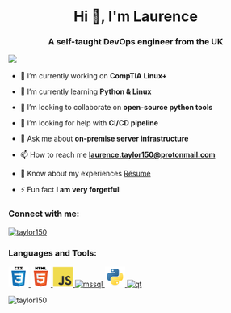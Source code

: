 <h1 align="center">Hi 👋, I'm Laurence</h1>
<h3 align="center">A self-taught DevOps engineer from the UK</h3>

![](https://i.imgur.com/waxVImv.png)

- 🔭 I’m currently working on **CompTIA Linux+**

- 🌱 I’m currently learning **Python & Linux**

- 👯 I’m looking to collaborate on **open-source python tools**

- 🤝 I’m looking for help with **CI/CD pipeline**

- 💬 Ask me about **on-premise server infrastructure**

- 📫 How to reach me **laurence.taylor150@protonmail.com**

- 📄 Know about my experiences [Résumé](https://drive.google.com/file/d/1RvE6Ltgv9a-6doznnEHVA5DThJobd-K5/view)

- ⚡ Fun fact **I am very forgetful**

<h3 align="left">Connect with me:</h3>
<p align="left">
<a href="https://linkedin.com/in/taylor150" target="blank"><img align="center" src="https://raw.githubusercontent.com/rahuldkjain/github-profile-readme-generator/master/src/images/icons/Social/linked-in-alt.svg" alt="taylor150" height="30" width="40" /></a>
</p>

<h3 align="left">Languages and Tools:</h3>
<p align="left"> <a href="https://www.w3schools.com/css/" target="_blank" rel="noreferrer"> <img src="https://raw.githubusercontent.com/devicons/devicon/master/icons/css3/css3-original-wordmark.svg" alt="css3" width="40" height="40"/> </a> <a href="https://www.w3.org/html/" target="_blank" rel="noreferrer"> <img src="https://raw.githubusercontent.com/devicons/devicon/master/icons/html5/html5-original-wordmark.svg" alt="html5" width="40" height="40"/> </a> <a href="https://developer.mozilla.org/en-US/docs/Web/JavaScript" target="_blank" rel="noreferrer"> <img src="https://raw.githubusercontent.com/devicons/devicon/master/icons/javascript/javascript-original.svg" alt="javascript" width="40" height="40"/> </a> <a href="https://www.microsoft.com/en-us/sql-server" target="_blank" rel="noreferrer"> <img src="https://www.svgrepo.com/show/303229/microsoft-sql-server-logo.svg" alt="mssql" width="40" height="40"/> </a> <a href="https://www.python.org" target="_blank" rel="noreferrer"> <img src="https://raw.githubusercontent.com/devicons/devicon/master/icons/python/python-original.svg" alt="python" width="40" height="40"/> </a> <a href="https://www.qt.io/" target="_blank" rel="noreferrer"> <img src="https://upload.wikimedia.org/wikipedia/commons/0/0b/Qt_logo_2016.svg" alt="qt" width="40" height="40"/> </a> </p>

<p><img align="center" src="https://github-readme-stats.vercel.app/api/top-langs?username=taylor150&show_icons=true&locale=en&layout=compact" alt="taylor150" /></p>
